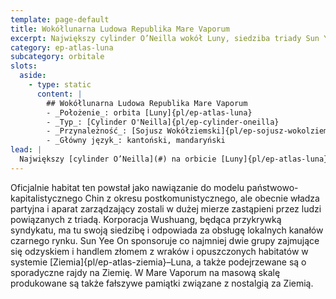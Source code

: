 ```yaml
---
template: page-default
title: Wokółlunarna Ludowa Republika Mare Vaporum 
excerpt: Największy cylinder O’Neilla wokół Luny, siedziba triady Sun Yee On i czarnego rynku.
category: ep-atlas-luna
subcategory: orbitale
slots:
  aside:
    - type: static
      content: |
        ## Wokółlunarna Ludowa Republika Mare Vaporum
        - _Położenie_: orbita [Luny]{pl/ep-atlas-luna}
        - _Typ_: [Cylinder O'Neilla]{pl/ep-cylinder-oneilla}
        - _Przynależność_: [Sojusz Wokółziemski]{pl/ep-sojusz-wokolziemski}
        - _Główny język_: kantoński, mandaryński
lead: |
  Największy [cylinder O’Neilla](#) na orbicie [Luny]{pl/ep-atlas-luna} znany jest przede wszystkim jako lokalna baza [triady](#) Sun Yee On, która skutecznie przeniknęła i skorumpowała tutejsze władze. 
---
```

Oficjalnie habitat ten powstał jako nawiązanie do modelu państwowo-kapitalistycznego Chin z okresu postkomunistycznego, ale obecnie władza partyjna i aparat zarządzający zostali w dużej mierze zastąpieni przez ludzi powiązanych z triadą. Korporacja Wushuang, będąca przykrywką syndykatu, ma tu swoją siedzibę i odpowiada za obsługę lokalnych kanałów czarnego rynku. Sun Yee On sponsoruje co najmniej dwie grupy zajmujące się odzyskiem i handlem złomem z wraków i opuszczonych habitatów w systemie [Ziemia]{pl/ep-atlas-ziemia}–Luna, a także podejrzewane są o sporadyczne rajdy na Ziemię. W Mare Vaporum na masową skalę produkowane są także fałszywe pamiątki związane z nostalgią za Ziemią.
